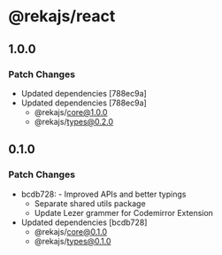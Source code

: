 # @rekajs/react

## 1.0.0

### Patch Changes

- Updated dependencies [788ec9a]
- Updated dependencies [788ec9a]
  - @rekajs/core@1.0.0
  - @rekajs/types@0.2.0

## 0.1.0

### Patch Changes

- bcdb728: - Improved APIs and better typings
  - Separate shared utils package
  - Update Lezer grammer for Codemirror Extension
- Updated dependencies [bcdb728]
  - @rekajs/core@0.1.0
  - @rekajs/types@0.1.0
